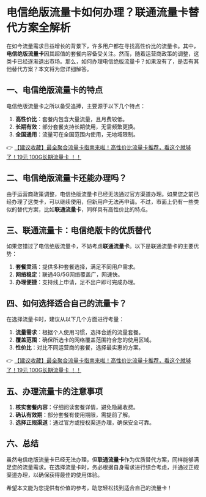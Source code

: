 # 电信绝版流量卡如何办理？联通流量卡替代方案全解析

在如今流量需求日益增长的背景下，许多用户都在寻找高性价比的流量卡。其中，**电信绝版流量卡**因其超值的套餐内容备受关注。然而，随着运营商政策的调整，这类卡已经逐渐退出市场。那么，如何办理电信绝版流量卡？如果没有了，是否有其他替代方案？本文将为您详细解答。

## 一、电信绝版流量卡的特点

电信绝版流量卡之所以备受追捧，主要源于以下几个特点：

1. **高性价比**：套餐内包含大量流量，且月费较低。
2. **长期有效**：部分套餐支持长期使用，无需频繁更换。
3. **全国通用**：流量可在全国范围内使用，无地域限制。

👉 [【建议收藏】最全聚合流量卡指南来啦！高性价比流量卡推荐，看这个就够了！19元 100G长期流量卡 ！！](https://www.91haoka.cn/webapp/weixiaodian/index.html?shop_id=563381)

## 二、电信绝版流量卡还能办理吗？

由于运营商政策调整，电信绝版流量卡已经无法通过官方渠道办理。如果您之前已经办理了这类卡，可以继续使用，但新用户无法再申请。不过，市面上仍有一些类似的替代方案，比如**联通流量卡**，同样具有高性价比的特点。

## 三、联通流量卡：电信绝版卡的优质替代

如果您错过了电信绝版流量卡，不妨考虑**联通流量卡**。以下是联通流量卡的主要优势：

1. **套餐灵活**：提供多种套餐选择，满足不同用户需求。
2. **网络稳定**：联通4G/5G网络覆盖广，网速快。
3. **办理便捷**：支持线上申请，足不出户即可完成办理。

## 四、如何选择适合自己的流量卡？

在选择流量卡时，建议从以下几个方面进行考量：

1. **流量需求**：根据个人使用习惯，选择合适的流量套餐。
2. **覆盖范围**：确保所选卡的网络覆盖范围符合您的使用区域。
3. **性价比**：对比不同运营商的套餐，选择最实惠的方案。

👉 [【建议收藏】最全聚合流量卡指南来啦！高性价比流量卡推荐，看这个就够了！19元 100G长期流量卡 ！！](https://www.91haoka.cn/webapp/weixiaodian/index.html?shop_id=563381)

## 五、办理流量卡的注意事项

1. **核实套餐内容**：仔细阅读套餐详情，避免隐藏收费。
2. **确认有效期**：部分套餐有使用期限，需提前了解。
3. **选择正规渠道**：通过官方或授权渠道办理，确保安全可靠。

## 六、总结

虽然电信绝版流量卡已经无法办理，但**联通流量卡**作为优质替代方案，同样能够满足您的流量需求。在选择流量卡时，务必根据自身需求进行综合考虑，并通过正规渠道办理，以确保获得最佳的使用体验。

希望本文能为您提供有价值的参考，助您轻松找到适合自己的流量卡！